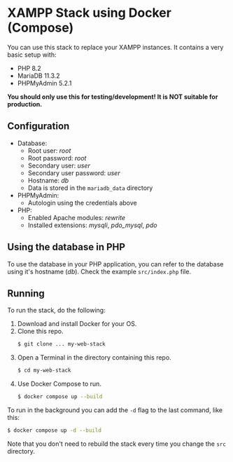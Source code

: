 # XAMPP Stack using Docker (Compose)

You can use this stack to replace your XAMPP instances. It contains a very basic setup with:
- PHP 8.2
- MariaDB 11.3.2
- PHPMyAdmin 5.2.1

**You should only use this for testing/development! It is NOT suitable for production.**

## Configuration
- Database:
  - Root user: _root_
  - Root password: _root_
  - Secondary user: _user_
  - Secondary user password: _user_
  - Hostname: _db_
  - Data is stored in the `mariadb_data` directory
- PHPMyAdmin:
  - Autologin using the credentials above
- PHP:
  - Enabled Apache modules: _rewrite_
  - Installed extensions: _mysqli_, *pdo_mysql*, _pdo_

## Using the database in PHP
To use the database in your PHP application, you can refer to the database using it's hostname (_db_). Check the example `src/index.php` file.

## Running
To run the stack, do the following:
1. Download and install Docker for your OS.
2. Clone this repo.
   ```sh
   $ git clone ... my-web-stack
   ```
3. Open a Terminal in the directory containing this repo.
   ```sh
   $ cd my-web-stack
   ```
4. Use Docker Compose to run.
   ```sh
   $ docker compose up --build
   ```

To run in the background you can add the `-d` flag to the last command, like this:
```sh
$ docker compose up -d --build
```

Note that you don't need to rebuild the stack every time you change the `src` directory.
